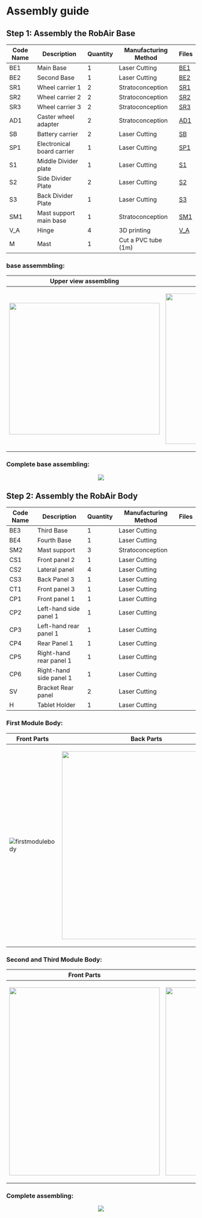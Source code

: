 # Assembly guide

## Step 1: Assembly the RobAir Base

Code Name | Description | Quantity | Manufacturing Method | Files 
------------ | ------------- | ------------- | ------------- | ------------- 
BE1| Main Base | 1 | Laser Cutting  |	[BE1](https://github.com/cinatalia/Open-Source-ROBAIR/blob/master/DFX/be1.DXF)	
BE2 | 	Second Base| 	1	| Laser Cutting| [BE2](https://github.com/cinatalia/Open-Source-ROBAIR/blob/master/DFX/be2.DXF)
SR1	| Wheel carrier 1| 	2| 	Stratoconception| [SR1](https://github.com/cinatalia/Open-Source-ROBAIR/blob/master/DFX/sr1.DXF)
SR2| 	Wheel carrier 2| 	2	| Stratoconception| [SR2](https://github.com/cinatalia/Open-Source-ROBAIR/blob/master/DFX/sr2.DXF)
SR3| 	Wheel carrier 3| 	2	| Stratoconception| [SR3](https://github.com/cinatalia/Open-Source-ROBAIR/blob/master/DFX/sr3.DXF)
AD1	| Caster wheel adapter| 	2	|Stratoconception|[AD1](https://github.com/cinatalia/Open-Source-ROBAIR/blob/master/STL/ad1.stl)
SB| 	Battery carrier| 	2	| Laser Cutting| [SB](https://github.com/cinatalia/Open-Source-ROBAIR/blob/master/DFX/sb.DXF)
SP1| 	Electronical board carrier| 	1	| Laser Cutting| [SP1](https://github.com/cinatalia/Open-Source-ROBAIR/blob/master/DFX/sp1.DXF)
S1| 	Middle Divider plate|  	1	| Laser Cutting| [S1](https://github.com/cinatalia/Open-Source-ROBAIR/blob/master/DFX/s1.DXF)
S2| 	Side Divider Plate| 	2| 	Laser Cutting| [S2](https://github.com/cinatalia/Open-Source-ROBAIR/blob/master/DFX/s2.DXF)
S3| 	Back Divider Plate| 	1| 	Laser Cutting| [S3](https://github.com/cinatalia/Open-Source-ROBAIR/blob/master/DFX/s3.DXF)
SM1| 	Mast support main base| 	1| 	Stratoconception| [SM1](https://github.com/cinatalia/Open-Source-ROBAIR/blob/master/STL/sm1.stl)
V_A| 	Hinge| 	4	| 3D printing| [V_A](https://github.com/cinatalia/Open-Source-ROBAIR/blob/master/STL/v_a.stl)
M| 	Mast| 	1	| Cut a PVC tube (1m)| 


### base assemmbling:
Upper view assembling |Bottom view assembling
------------ | ------------- 
 <a align="center"> <img src="https://cloud.githubusercontent.com/assets/25613194/26348797/30dd46b6-3fae-11e7-8ff1-449680d2e516.png" height="350" width="400" > </a>| <p align="center"> <img src="https://cloud.githubusercontent.com/assets/25613194/26355292/5e865412-3fc8-11e7-80bc-e28a4faf61dc.png" height="400" width="400" > </p>


### Complete base assembling:


<p align="center"> 
<img src="https://cloud.githubusercontent.com/assets/25613194/26357527/d79c28e8-3fcf-11e7-9a92-cabfcc01a3a6.JPG" >
</p>


## Step 2: Assembly the RobAir Body

Code Name | Description | Quantity | Manufacturing Method | Files 
------------ | ------------- | ------------- | ------------- | ------------- 
BE3|	Third Base	|1	|Laser Cutting|
BE4|	Fourth Base|	1	|Laser Cutting|
SM2|	Mast support	|3|	Stratoconception|
CS1|	Front panel 2|	1	|Laser Cutting|
CS2|	Lateral panel|	4	|Laser Cutting|
CS3	|Back Panel 3|	1|	Laser Cutting|
CT1	|Front panel 3|	1	|Laser Cutting|
CP1|	Front panel 1|	1|	Laser Cutting|
CP2|	Left-hand side panel 1|	1	|Laser Cutting|
CP3|	Left-hand rear panel 1|	1	|Laser Cutting|
CP4	|Rear Panel 1|	1|	Laser Cutting|
CP5|	Right-hand rear panel 1|	1|	Laser Cutting|
CP6|	Right-hand side panel 1|	1|	Laser Cutting|
SV|	Bracket Rear panel	|2|	Laser Cutting|
H	|Tablet Holder	|1	|Laser Cutting|

### First Module Body:
Front Parts | Back Parts
------------ | ------------- 
![firstmodulebody](https://cloud.githubusercontent.com/assets/25613194/26357724/81b9243e-3fd0-11e7-95d9-6cfcc11f65ea.JPG) | <p align="center"> <img src="https://cloud.githubusercontent.com/assets/25613194/26358205/13f14920-3fd2-11e7-992a-d664b83298ad.JPG" height="500" width="450" > </p>

### Second and Third Module Body:
Front Parts | Back Parts
------------ | ------------- 
 <a align="center"> <img src="https://cloud.githubusercontent.com/assets/25613194/26359387/a1d15f0c-3fd5-11e7-9a9f-2ae1ca436c43.JPG" height="500" width="400" > </a>| <p align="center"> <img src="https://cloud.githubusercontent.com/assets/25613194/26359414/b0c9f17c-3fd5-11e7-856b-c92e3766de3a.JPG" height="500" width="450" > </p>

### Complete assembling:
<p align="center"> <img src="https://cloud.githubusercontent.com/assets/25613194/26360152/ad5f0ce6-3fd7-11e7-993e-cf79ca1eed8f.JPG"  > </p>


